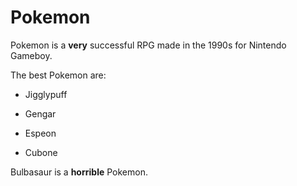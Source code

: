 # Pokemon

Pokemon is a **very** successful RPG made in the 1990s for Nintendo Gameboy.

The best Pokemon are:

- Jigglypuff

- Gengar

- Espeon

- Cubone

Bulbasaur is a **horrible** Pokemon.